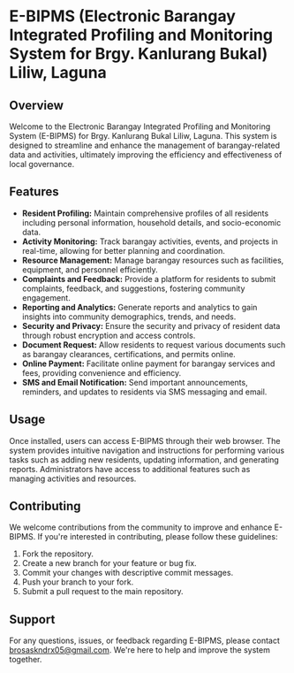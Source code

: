 <h1>E-BIPMS (Electronic Barangay Integrated Profiling and Monitoring System for Brgy. Kanlurang Bukal) Liliw, Laguna</h1>

<h2>Overview</h2>
<p>Welcome to the Electronic Barangay Integrated Profiling and Monitoring System (E-BIPMS) for Brgy. Kanlurang Bukal Liliw, Laguna. This system is designed to streamline and enhance the management of barangay-related data and activities, ultimately improving the efficiency and effectiveness of local governance.</p>

<h2>Features</h2>
    <ul>
        <li><strong>Resident Profiling:</strong> Maintain comprehensive profiles of all residents including personal information, household details, and socio-economic data.</li>
        <li><strong>Activity Monitoring:</strong> Track barangay activities, events, and projects in real-time, allowing for better planning and coordination.</li>
        <li><strong>Resource Management:</strong> Manage barangay resources such as facilities, equipment, and personnel efficiently.</li>
        <li><strong>Complaints and Feedback:</strong> Provide a platform for residents to submit complaints, feedback, and suggestions, fostering community engagement.</li>
        <li><strong>Reporting and Analytics:</strong> Generate reports and analytics to gain insights into community demographics, trends, and needs.</li>
        <li><strong>Security and Privacy:</strong> Ensure the security and privacy of resident data through robust encryption and access controls.</li>
        <li><strong>Document Request:</strong> Allow residents to request various documents such as barangay clearances, certifications, and permits online.</li>
        <li><strong>Online Payment:</strong> Facilitate online payment for barangay services and fees, providing convenience and efficiency.</li>
        <li><strong>SMS and Email Notification:</strong> Send important announcements, reminders, and updates to residents via SMS messaging and email.</li>
    </ul>

<h2>Usage</h2>
    <p>Once installed, users can access E-BIPMS through their web browser. The system provides intuitive navigation and instructions for performing various tasks such as adding new residents, updating information, and generating reports. Administrators have access to additional features such as managing activities and resources.</p>

<h2>Contributing</h2>
    <p>We welcome contributions from the community to improve and enhance E-BIPMS. If you're interested in contributing, please follow these guidelines:</p>
    <ol>
        <li>Fork the repository.</li>
        <li>Create a new branch for your feature or bug fix.</li>
        <li>Commit your changes with descriptive commit messages.</li>
        <li>Push your branch to your fork.</li>
        <li>Submit a pull request to the main repository.</li>
    </ol>

<h2>Support</h2>
    <p>For any questions, issues, or feedback regarding E-BIPMS, please contact <a href="mailto:brosaskndrx05@gmail.com">brosaskndrx05@gmail.com</a>. We're here to help and improve the system together.</p>
